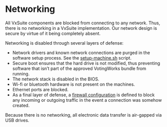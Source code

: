 # Networking

All VxSuite components are blocked from connecting to any network. Thus, there is no networking in a VxSuite implementation. Our network design is secure by virtue of it being completely absent.

Networking is disabled through several layers of defense:

* Network drivers and known network connections are purged in the software setup process. See the [setup-machine.sh](https://github.com/votingworks/vxsuite-complete-system/blob/ea6b16374f7f8a35e1f4fa6a0291291987e925cb/setup-machine.sh#L422) script.
* Secure boot ensures that the hard drive is not modified, thus preventing software that isn’t part of the approved VotingWorks bundle from running.
* The network stack is disabled in the BIOS.
* Wi-fi or bluetooth hardware is not present on the machines.
* Ethernet ports are blocked.
* As a final layer of defense, a [firewall configuration](https://github.com/votingworks/vxsuite-build-system/blob/main/playbooks/trusted_build/firewalld.yaml) is defined to block any incoming or outgoing traffic in the event a connection was somehow created.

Because there is no networking, all electronic data transfer is air-gapped via USB drives.
